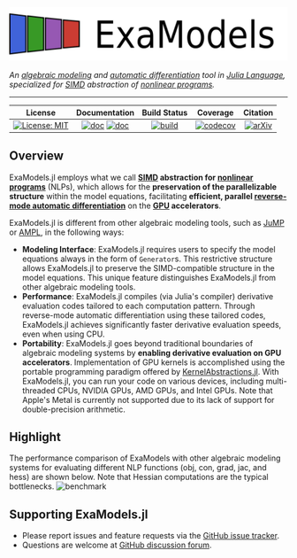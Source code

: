 ![Logo](full-logo.svg) 

*An [algebraic modeling](https://en.wikipedia.org/wiki/Algebraic_modeling_language) and [automatic differentiation](https://en.wikipedia.org/wiki/Automatic_differentiation) tool in [Julia Language](https://julialang.org/), specialized for [SIMD](https://en.wikipedia.org/wiki/Single_instruction,_multiple_data) abstraction of [nonlinear programs](https://en.wikipedia.org/wiki/Nonlinear_programming).*

---

| **License** | **Documentation** | **Build Status** | **Coverage** | **Citation** |
|:-----------------:|:----------------:|:----------------:|:----------------:|:----------------:|
| [![License: MIT](https://img.shields.io/badge/License-MIT-yellow.svg)](https://opensource.org/licenses/MIT) | [![doc](https://img.shields.io/badge/docs-stable-blue.svg)](https://sshin23.github.io/ExaModels.jl/stable) [![doc](https://img.shields.io/badge/docs-dev-blue.svg)](https://sshin23.github.io/ExaModels.jl/dev)  | [![build](https://github.com/sshin23/ExaModels.jl/actions/workflows/test.yml/badge.svg)](https://github.com/sshin23/ExaModels.jl/actions/workflows/test.yml) | [![codecov](https://codecov.io/gh/sshin23/ExaModels.jl/branch/main/graph/badge.svg?token=8ViJWBWnZt)](https://codecov.io/gh/sshin23/ExaModels.jl) | [![arXiv](https://img.shields.io/badge/arXiv-2307.16830-b31b1b.svg)](https://arxiv.org/abs/2307.16830) |

## Overview
ExaModels.jl employs what we call **[SIMD](https://en.wikipedia.org/wiki/Single_instruction,_multiple_data) abstraction for [nonlinear programs](https://en.wikipedia.org/wiki/Nonlinear_programming)** (NLPs), which allows for the **preservation of the parallelizable structure** within the model equations, facilitating **efficient, parallel [reverse-mode automatic differentiation](https://en.wikipedia.org/wiki/Automatic_differentiation)** on the **[GPU](https://en.wikipedia.org/wiki/Graphics_processing_unit) accelerators**.

ExaModels.jl is different from other algebraic modeling tools, such as [JuMP](https://github.com/jump-dev/JuMP.jl) or [AMPL](https://ampl.com/), in the following ways:
- **Modeling Interface**: ExaModels.jl requires users to specify the model equations always in the form of `Generator`s. This restrictive structure allows ExaModels.jl to preserve the SIMD-compatible structure in the model equations. This unique feature distinguishes ExaModels.jl from other algebraic modeling tools.
- **Performance**: ExaModels.jl compiles (via Julia's compiler) derivative evaluation codes tailored to each computation pattern. Through reverse-mode automatic differentiation using these tailored codes, ExaModels.jl achieves significantly faster derivative evaluation speeds, even when using CPU.
- **Portability**: ExaModels.jl goes beyond traditional boundaries of
algebraic modeling systems by **enabling derivative evaluation on GPU
accelerators**. Implementation of GPU kernels is accomplished using
the portable programming paradigm offered by
[KernelAbstractions.jl](https://github.com/JuliaGPU/KernelAbstractions.jl).
With ExaModels.jl, you can run your code on various devices, including
multi-threaded CPUs, NVIDIA GPUs, AMD GPUs, and Intel GPUs. Note that
Apple's Metal is currently not supported due to its lack of support
for double-precision arithmetic.


## Highlight
The performance comparison of ExaModels with other algebraic modeling systems for evaluating different NLP functions (obj, con, grad, jac, and hess) are shown below. Note that Hessian computations are the typical bottlenecks.
![benchmark](https://raw.githubusercontent.com/sshin23/ExaModels.jl/480ecc42359edb01a9d4544b884bd56bf19c3ab8/docs/src/assets/benchmark.svg)
## Supporting ExaModels.jl
- Please report issues and feature requests via the [GitHub issue tracker](https://github.com/sshin/ExaModels.jl/issues).
- Questions are welcome at [GitHub discussion forum](https://github.com/sshin23/ExaModels.jl/discussions).
